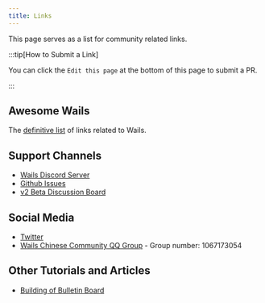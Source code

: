```yaml
---
title: Links
---
```


This page serves as a list for community related links.

:::tip[How to Submit a Link]

You can click the `Edit this page` at the bottom of this page to submit a PR.

:::

## Awesome Wails

The [definitive list](https://github.com/wailsapp/awesome-wails) of links
related to Wails.

## Support Channels

- [Wails Discord Server](https://discord.gg/JDdSxwjhGf)
- [Github Issues](https://github.com/wailsapp/wails/issues)
- [v2 Beta Discussion Board](https://github.com/wailsapp/wails/discussions/828)

## Social Media

- [Twitter](https://twitter.com/wailsapp)
- [Wails Chinese Community QQ Group](https://qm.qq.com/cgi-bin/qm/qr?k=PmIURne5hFGNd7QWzW5qd6FV-INEjNJv&jump_from=webapi) -
  Group number: 1067173054

## Other Tutorials and Articles

- [Building of Bulletin Board](https://blog.customct.com/building-bulletin-board)
